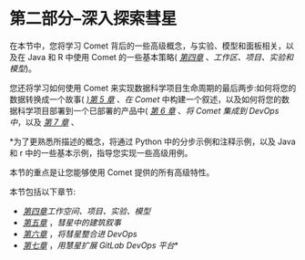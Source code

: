 <title>Section 2 – A Deep Dive into Comet</title> <link href="css/style-JRserifv5.css" rel="stylesheet" type="text/css">

# 第二部分–深入探索彗星

在本节中，您将学习 Comet 背后的一些高级概念，与实验、模型和面板相关，以及在 Java 和 R 中使用 Comet 的一些基本策略( [*第四章*](B17530_04_ePub.xhtml#_idTextAnchor081) 、*工作区、项目、实验和模型*)。

您还将学习如何使用 Comet 来实现数据科学项目生命周期的最后两步:如何将您的数据转换成一个故事( [*)第 5 章*](B17530_05_ePub.xhtml#_idTextAnchor105) 、*在 Comet* 中构建一个叙述，以及如何将您的数据科学项目部署到一个已部署的产品中( [*第 6 章*](B17530_06_ePub.xhtml#_idTextAnchor126) 、*将* *Comet 集成到 DevOps 中*，以及 [*第 7 章*](B17530_07_ePub.xhtml#_idTextAnchor147) 、

 *为了更熟悉所描述的概念，将通过 Python 中的分步示例和注释示例，以及 Java 和 r 中的一些基本示例，指导您实现一些高级用例。

本节的重点是让您能够使用 Comet 提供的所有高级特性。

本节包括以下章节:

*   [*第四章*](B17530_04_ePub.xhtml#_idTextAnchor081)*工作空间、项目、实验、模型*
*   [*第五章*](B17530_05_ePub.xhtml#_idTextAnchor105) ，*彗星中的建筑叙事*
*   [*第六章*](B17530_06_ePub.xhtml#_idTextAnchor126) ，*将彗星整合进 DevOps*
*   [*第七章*](B17530_07_ePub.xhtml#_idTextAnchor147) ，*用慧星扩展 GitLab DevOps 平台**